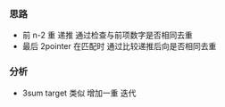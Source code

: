 ### 思路
- 前 n-2 重 递推 通过检查与前项数字是否相同去重
- 最后 2pointer 在匹配时 通过比较递推后向是否相同去重
### 分析
- 3sum target 类似 增加一重 迭代